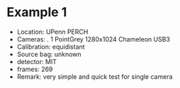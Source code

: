# Example 1

- Location: UPenn PERCH
- Cameras:
   . 1 PointGrey 1280x1024 Chameleon USB3
- Calibration: equidistant
- Source bag: unknown
- detector: MIT
- frames: 269
- Remark: very simple and quick test for single camera


